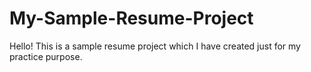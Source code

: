 # My-Sample-Resume-Project
Hello! This is a sample resume project which I have created just for my practice purpose.
